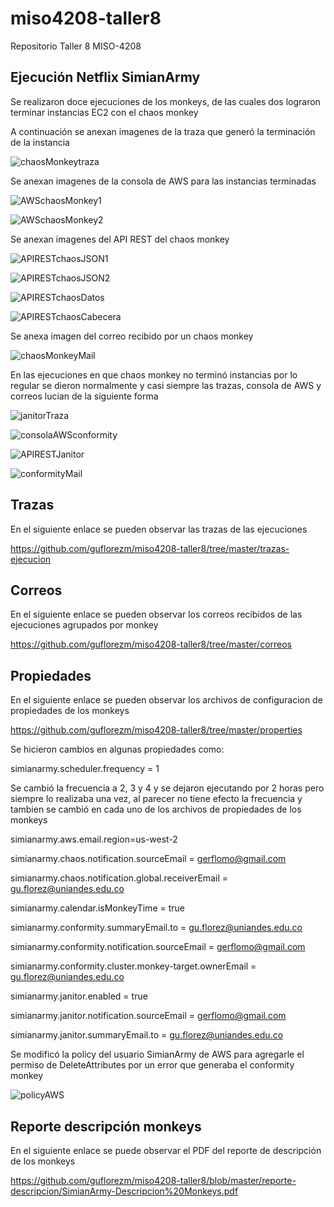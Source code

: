# miso4208-taller8
Repositorio Taller 8 MISO-4208

## Ejecución Netflix SimianArmy

Se realizaron doce ejecuciones de los monkeys, de las cuales dos lograron terminar instancias EC2 con el chaos monkey

A continuación se anexan imagenes de la traza que generó la terminación de la instancia

![chaosMonkeytraza](https://github.com/guflorezm/miso4208-taller8/blob/master/imagenes/traza-chaos1.png)

Se anexan imagenes de la consola de AWS para las instancias terminadas

![AWSchaosMonkey1](https://github.com/guflorezm/miso4208-taller8/blob/master/imagenes/consola-aws-chaos1.png)

![AWSchaosMonkey2](https://github.com/guflorezm/miso4208-taller8/blob/master/imagenes/consola-aws-chaos2.png)

Se anexan imagenes del API REST del chaos monkey 

![APIRESTchaosJSON1](https://github.com/guflorezm/miso4208-taller8/blob/master/imagenes/api-rest-chaos-json.png)

![APIRESTchaosJSON2](https://github.com/guflorezm/miso4208-taller8/blob/master/imagenes/api-rest-chaos-json2.png)

![APIRESTchaosDatos](https://github.com/guflorezm/miso4208-taller8/blob/master/imagenes/api-rest-chaos-datos.png)

![APIRESTchaosCabecera](https://github.com/guflorezm/miso4208-taller8/blob/master/imagenes/api-rest-chaos-cabecera.png)

Se anexa imagen del correo recibido por un chaos monkey

![chaosMonkeyMail](https://github.com/guflorezm/miso4208-taller8/blob/master/imagenes/chaos-mail1.png)

En las ejecuciones en que chaos monkey no terminó instancias por lo regular se dieron normalmente y casi siempre las trazas, consola de AWS y correos lucian de la siguiente forma

![janitorTraza](https://github.com/guflorezm/miso4208-taller8/blob/master/imagenes/traza-janitor1.png)

![consolaAWSconformity](https://github.com/guflorezm/miso4208-taller8/blob/master/imagenes/consola-aws-conformity.png)

![APIRESTJanitor](https://github.com/guflorezm/miso4208-taller8/blob/master/imagenes/api-rest-janitor.png)

![conformityMail](https://github.com/guflorezm/miso4208-taller8/blob/master/imagenes/conformity-mail1.png)

## Trazas

En el siguiente enlace se pueden observar las trazas de las ejecuciones

https://github.com/guflorezm/miso4208-taller8/tree/master/trazas-ejecucion

## Correos

En el siguiente enlace se pueden observar los correos recibidos de las ejecuciones agrupados por monkey

https://github.com/guflorezm/miso4208-taller8/tree/master/correos

## Propiedades 

En el siguiente enlace se pueden observar los archivos de configuracion de propiedades de los monkeys

https://github.com/guflorezm/miso4208-taller8/tree/master/properties

Se hicieron cambios en algunas propiedades como:

simianarmy.scheduler.frequency = 1

Se cambió la frecuencia a 2, 3 y 4 y se dejaron ejecutando por 2 horas pero siempre lo realizaba una vez, al parecer no tiene efecto la frecuencia y tambien se cambió en cada uno de los archivos de propiedades de los monkeys

simianarmy.aws.email.region=us-west-2

simianarmy.chaos.notification.sourceEmail = gerflomo@gmail.com

simianarmy.chaos.notification.global.receiverEmail = gu.florez@uniandes.edu.co

simianarmy.calendar.isMonkeyTime = true

simianarmy.conformity.summaryEmail.to = gu.florez@uniandes.edu.co

simianarmy.conformity.notification.sourceEmail = gerflomo@gmail.com

simianarmy.conformity.cluster.monkey-target.ownerEmail = gu.florez@uniandes.edu.co

simianarmy.janitor.enabled = true

simianarmy.janitor.notification.sourceEmail = gerflomo@gmail.com

simianarmy.janitor.summaryEmail.to = gu.florez@uniandes.edu.co

Se modificó la policy del usuario SimianArmy de AWS para agregarle el permiso de DeleteAttributes por un error que generaba el conformity monkey

![policyAWS](https://github.com/guflorezm/miso4208-taller8/blob/master/imagenes/policy-aws.png)

## Reporte descripción monkeys

En el siguiente enlace se puede observar el PDF del reporte de descripción de los monkeys 

https://github.com/guflorezm/miso4208-taller8/blob/master/reporte-descripcion/SimianArmy-Descripcion%20Monkeys.pdf












